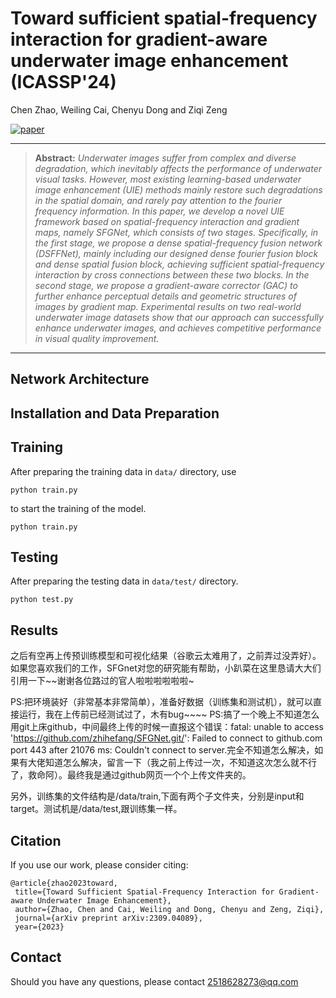 # Toward sufficient spatial-frequency interaction for gradient-aware underwater image enhancement  (ICASSP'24)

Chen Zhao, Weiling Cai, Chenyu Dong and Ziqi Zeng

[![paper](https://img.shields.io/badge/arXiv-Paper-<COLOR>.svg)](https://arxiv.org/abs/2309.04089)

<hr />

> **Abstract:** *Underwater images suffer from complex and diverse degradation,
which inevitably affects the performance of underwater visual tasks.
However, most existing learning-based underwater image enhancement (UIE) methods mainly restore such degradations in the spatial
domain, and rarely pay attention to the fourier frequency information. In this paper, we develop a novel UIE framework based on
spatial-frequency interaction and gradient maps, namely SFGNet,
which consists of two stages. Specifically, in the first stage, we
propose a dense spatial-frequency fusion network (DSFFNet),
mainly including our designed dense fourier fusion block and
dense spatial fusion block, achieving sufficient spatial-frequency
interaction by cross connections between these two blocks. In
the second stage, we propose a gradient-aware corrector (GAC)
to further enhance perceptual details and geometric structures of
images by gradient map. Experimental results on two real-world
underwater image datasets show that our approach can successfully enhance underwater images, and achieves competitive performance in visual quality improvement.* 
<hr />

## Network Architecture


## Installation and Data Preparation



## Training

After preparing the training data in ```data/``` directory, use 
```
python train.py
```
to start the training of the model. 

```
python train.py
```

## Testing

After preparing the testing data in ```data/test/``` directory. 


```
python test.py 
```





## Results

之后有空再上传预训练模型和可视化结果（谷歌云太难用了，之前弄过没弄好）。如果您喜欢我们的工作，SFGnet对您的研究能有帮助，小趴菜在这里恳请大大们引用一下~~谢谢各位路过的官人啦啦啦啦啦啦~

PS:把环境装好（非常基本非常简单），准备好数据（训练集和测试机），就可以直接运行，我在上传前已经测试过了，木有bug~~~~
PS:搞了一个晚上不知道怎么用git上床github，中间最终上传的时候一直报这个错误：fatal: unable to access 'https://github.com/zhihefang/SFGNet.git/': Failed to connect to github.com port 443 after 21076 ms: Couldn't connect to server.完全不知道怎么解决，如果有大佬知道怎么解决，留言一下（我之前上传过一次，不知道这次怎么就不行了，救命阿）。最终我是通过github网页一个个上传文件夹的。

另外，训练集的文件结构是/data/train,下面有两个子文件夹，分别是input和target。测试机是/data/test,跟训练集一样。




## Citation
If you use our work, please consider citing:

  
    @article{zhao2023toward,
     title={Toward Sufficient Spatial-Frequency Interaction for Gradient-aware Underwater Image Enhancement},
     author={Zhao, Chen and Cai, Weiling and Dong, Chenyu and Zeng, Ziqi},
     journal={arXiv preprint arXiv:2309.04089},
     year={2023}
    


## Contact
Should you have any questions, please contact 2518628273@qq.com
 

